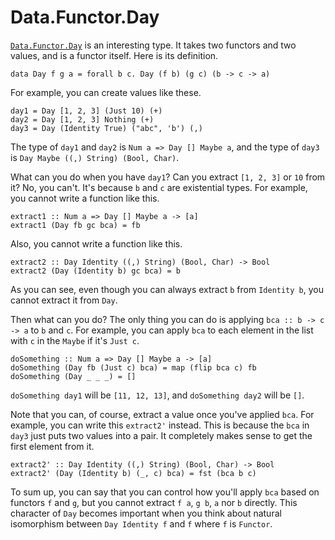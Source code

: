 # Data.Functor.Day

[`Data.Functor.Day`](https://hackage.haskell.org/package/kan-extensions-5.2.5/docs/Data-Functor-Day.html#t:Day) is an interesting type. It takes two functors and two values, and is a functor itself. Here is its definition.

```
data Day f g a = forall b c. Day (f b) (g c) (b -> c -> a)
```

For example, you can create values like these.

```
day1 = Day [1, 2, 3] (Just 10) (+)
day2 = Day [1, 2, 3] Nothing (+)
day3 = Day (Identity True) ("abc", 'b') (,)
```

The type of `day1` and `day2` is `Num a => Day [] Maybe a`, and the type of `day3` is `Day Maybe ((,) String) (Bool, Char)`.

What can you do when you have `day1`? Can you extract `[1, 2, 3]` or `10` from it? No, you can't. It's because `b` and `c` are existential types. For example, you cannot write a function like this.

```
extract1 :: Num a => Day [] Maybe a -> [a]
extract1 (Day fb gc bca) = fb
```

Also, you cannot write a function like this.

```
extract2 :: Day Identity ((,) String) (Bool, Char) -> Bool
extract2 (Day (Identity b) gc bca) = b
```

As you can see, even though you can always extract `b` from `Identity b`, you cannot extract it from `Day`.

Then what can you do? The only thing you can do is applying `bca :: b -> c -> a` to `b` and `c`. For example, you can apply `bca` to each element in the list with `c` in the `Maybe` if it's `Just c`.

```
doSomething :: Num a => Day [] Maybe a -> [a]
doSomething (Day fb (Just c) bca) = map (flip bca c) fb
doSomething (Day _ _ _) = []
```

`doSomething day1` will be `[11, 12, 13]`, and `doSomething day2` will be `[]`.

Note that you can, of course, extract a value once you've applied `bca`. For example, you can write this `extract2'` instead. This is because the `bca` in `day3` just puts two values into a pair. It completely makes sense to get the first element from it.

```
extract2' :: Day Identity ((,) String) (Bool, Char) -> Bool
extract2' (Day (Identity b) (_, c) bca) = fst (bca b c)
```

To sum up, you can say that you can control how you'll apply `bca` based on functors `f` and `g`, but you cannot extract `f a`, `g b`, `a` nor `b` directly. This character of `Day` becomes important when you think about natural isomorphism between `Day Identity f` and `f` where `f` is `Functor`.
